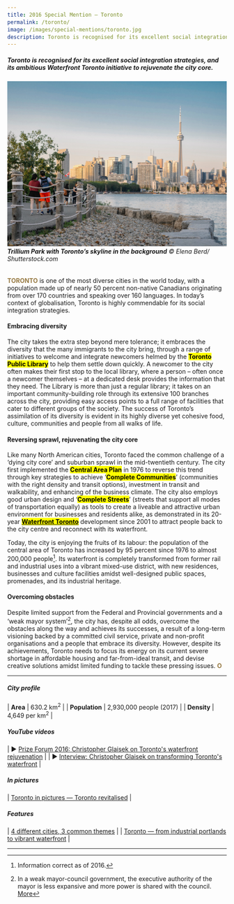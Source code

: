 ```yaml
---
title: 2016 Special Mention — Toronto
permalink: /toronto/
image: /images/special-mentions/toronto.jpg
description: Toronto is recognised for its excellent social integration strategies, and its ambitious Waterfront Toronto initiative to rejuvenate the city core.
---
```


##### Toronto is recognised for its excellent social integration strategies, and its ambitious Waterfront Toronto initiative to rejuvenate the city core.

###### ![Trillium Park with Toronto’s skyline in the background](/images/special-mentions/toronto.jpg)**Trillium Park with Toronto’s skyline in the background** © Elena Berd/ Shutterstock.com

<b><font color="#967942">TORONTO</font></b> is one of the most diverse cities in the world today, with a population made up of nearly 50 percent non-native Canadians originating from over 170 countries and speaking over 160 languages. In today’s context of globalisation, Toronto is highly commendable for its social integration strategies. 

#### **Embracing diversity**

The city takes the extra step beyond mere tolerance; it embraces the diversity that the many immigrants to the city bring, through a range of initiatives to welcome and integrate newcomers helmed by the **<mark>Toronto Public Library</mark>** to help them settle down quickly. A newcomer to the city often makes their first stop to the local library, where a person – often once a newcomer themselves – at a dedicated desk provides the information that they need. The Library is more than just a regular library; it takes on an important community-building role through its extensive 100 branches across the city, providing easy access points to a full range of facilities that cater to different groups of the society. The success of Toronto’s assimilation of its diversity is evident in its highly diverse yet cohesive food, culture, communities and people from all walks of life.

#### **Reversing sprawl, rejuvenating the city core**

Like many North American cities, Toronto faced the common challenge of a ‘dying city core’ and suburban sprawl in the mid-twentieth century. The city first implemented the **<mark>Central Area Plan</mark>** in 1976 to reverse this trend through key strategies to achieve ‘**<mark>Complete Communities</mark>**’ (communities with the right density and transit options), investment in transit and walkability, and enhancing of the business climate. The city also employs good urban design and ‘**<mark>Complete Streets</mark>**’ (streets that support all modes of transportation equally) as tools to create a liveable and attractive urban environment for businesses and residents alike, as demonstrated in its 20-year [**<mark>Waterfront Toronto</mark>**](https://www.waterfrontoronto.ca/nbe/portal/waterfront/Home) development since 2001 to attract people back to the city centre and reconnect with its waterfront.

Today, the city is enjoying the fruits of its labour: the population of the central area of Toronto has increased by 95 percent since 1976 to almost 200,000 people[^1]. Its waterfront is completely transformed from former rail and industrial uses into a vibrant mixed-use district, with new residences, businesses and culture facilities amidst well-designed public spaces, promenades, and its industrial heritage. 

#### **Overcoming obstacles**

Despite limited support from the Federal and Provincial governments and a ‘weak mayor system’[^2], the city has, despite all odds, overcome the obstacles along the way and achieves its successes, a result of a long-term visioning backed by a committed civil service, private and non-profit organisations and a people that embrace its diversity. However, despite its achievements, Toronto needs to focus its energy on its current severe shortage in affordable housing and far-from-ideal transit, and devise creative solutions amidst limited funding to tackle these pressing issues. **<font color="#967942">O</font>**

---

##### **City profile** 

| **Area** | 630.2 km<sup>2</sup> |
| **Population** | 2,930,000 people (2017) | 
| **Density** | 4,649 per km<sup>2</sup> |

##### **YouTube videos** 

| ▶️ [Prize Forum 2016: Christopher Glaisek on Toronto's waterfront rejuvenation](https://youtu.be/yAqzKa_81ao) |
| ▶️ [Interview: Christopher Glaisek on transforming Toronto's waterfront](https://youtu.be/XjGd4i9jIo0) |

##### **In pictures** 

| [Toronto in pictures — Toronto revitalised](/resources/in-pictures/toronto/) |

##### **Features** 

| [4 different cities, 3 common themes](/resources/features/four-different-cities/) |
| [Toronto — from industrial portlands to vibrant waterfront](/resources/features/torontos-transformation/) |

---

[^1]: Information correct as of 2016. 
[^2]: In a weak mayor-council government, the executive authority of the mayor is less expansive and more power is shared with the council. [More](https://ballotpedia.org/Mayor-council_government)
